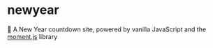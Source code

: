# newyear
🎉 A New Year countdown site, powered by vanilla JavaScript and the [moment.js](https://momentjs.com/) library
